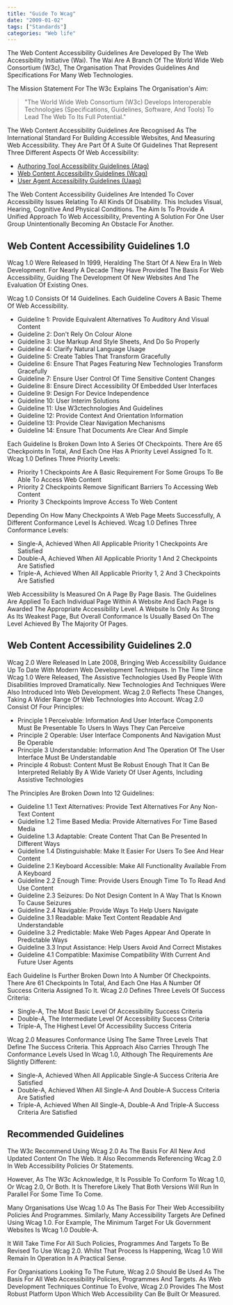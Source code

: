 ```yaml
---
title: "Guide To Wcag"
date: "2009-01-02"
tags: ["Standards"]
categories: "Web life"
---
```


The Web Content Accessibility Guidelines Are Developed By The Web Accessibility Initiative (Wai). The Wai Are A Branch Of The World Wide Web Consortium (W3c), The Organisation That Provides Guidelines And Specifications For Many Web Technologies.

The Mission Statement For The W3c Explains The Organisation's Aim:

> "The World Wide Web Consortium (W3c) Develops Interoperable Technologies (Specifications, Guidelines, Software, And Tools) To Lead The Web To Its Full Potential."

The Web Content Accessibility Guidelines Are Recognised As The International Standard For Building Accessible Websites, And Measuring Web Accessibility. They Are Part Of A Suite Of Guidelines That Represent Three Different Aspects Of Web Accessibility:

* [Authoring Tool Accessibility Guidelines (Atag)](Https://Www.W3.Org/Tr/Atag10/)
* [Web Content Accessibility Guidelines (Wcag)](Https://Www.W3.Org/Tr/Wcag20/)
* [User Agent Accessibility Guidelines (Uaag)](Https://Www.W3.Org/Tr/Uaag10/)

The Web Content Accessibility Guidelines Are Intended To Cover Accessibility Issues Relating To All Kinds Of Disability. This Includes Visual, Hearing, Cognitive And Physical Conditions. The Aim Is To Provide A Unified Approach To Web Accessibility, Preventing A Solution For One User Group Unintentionally Becoming An Obstacle For Another.

## Web Content Accessibility Guidelines 1.0

Wcag 1.0 Were Released In 1999, Heralding The Start Of A New Era In Web Development. For Nearly A Decade They Have Provided The Basis For Web Accessibility, Guiding The Development Of New Websites And The Evaluation Of Existing Ones.

Wcag 1.0 Consists Of 14 Guidelines. Each Guideline Covers A Basic Theme Of Web Accessibility.

* Guideline 1: Provide Equivalent Alternatives To Auditory And Visual Content
* Guideline 2: Don't Rely On Colour Alone
* Guideline 3: Use Markup And Style Sheets, And Do So Properly
* Guideline 4: Clarify Natural Language Usage
* Guideline 5: Create Tables That Transform Gracefully
* Guideline 6: Ensure That Pages Featuring New Technologies Transform Gracefully
* Guideline 7: Ensure User Control Of Time Sensitive Content Changes
* Guideline 8: Ensure Direct Accessibility Of Embedded User Interfaces
* Guideline 9: Design For Device Independence
* Guideline 10: User Interim Solutions
* Guideline 11: Use W3ctechnologies And Guidelines
* Guideline 12: Provide Context And Orientation Information
* Guideline 13: Provide Clear Navigation Mechanisms
* Guideline 14: Ensure That Documents Are Clear And Simple

Each Guideline Is Broken Down Into A Series Of Checkpoints. There Are 65 Checkpoints In Total, And Each One Has A Priority Level Assigned To It. Wcag 1.0 Defines Three Priority Levels:

* Priority 1 Checkpoints Are A Basic Requirement For Some Groups To Be Able To Access Web Content
* Priority 2 Checkpoints Remove Significant Barriers To Accessing Web Content
* Priority 3 Checkpoints Improve Access To Web Content

Depending On How Many Checkpoints A Web Page Meets Successfully, A Different Conformance Level Is Achieved. Wcag 1.0 Defines Three Conformance Levels:

* Single-A, Achieved When All Applicable Priority 1 Checkpoints Are Satisfied
* Double-A, Achieved When All Applicable Priority 1 And 2 Checkpoints Are Satisfied
* Triple-A, Achieved When All Applicable Priority 1, 2 And 3 Checkpoints Are Satisfied

Web Accessibility Is Measured On A Page By Page Basis. The Guidelines Are Applied To Each Individual Page Within A Website And Each Page Is Awarded The Appropriate Accessibility Level. A Website Is Only As Strong As Its Weakest Page, But Overall Conformance Is Usually Based On The Level Achieved By The Majority Of Pages.

## Web Content Accessibility Guidelines 2.0

Wcag 2.0 Were Released In Late 2008, Bringing Web Accessibility Guidance Up To Date With Modern Web Development Techniques. In The Time Since Wcag 1.0 Were Released, The Assistive Technologies Used By People With Disabilities Improved Dramatically. New Technologies And Techniques Were Also Introduced Into Web Development. Wcag 2.0 Reflects These Changes, Taking A Wider Range Of Web Technologies Into Account. Wcag 2.0 Consist Of Four Principles:

* Principle 1 Perceivable: Information And User Interface Components Must Be Presentable To Users In Ways They Can Perceive
* Principle 2 Operable: User Interface Components And Navigation Must Be Operable
* Principle 3 Understandable: Information And The Operation Of The User Interface Must Be Understandable
* Principle 4 Robust: Content Must Be Robust Enough That It Can Be Interpreted Reliably By A Wide Variety Of User Agents, Including Assistive Technologies

The Principles Are Broken Down Into 12 Guidelines:

* Guideline 1.1 Text Alternatives: Provide Text Alternatives For Any Non-Text Content
* Guideline 1.2 Time Based Media: Provide Alternatives For Time Based Media
* Guideline 1.3 Adaptable: Create Content That Can Be Presented In Different Ways
* Guideline 1.4 Distinguishable: Make It Easier For Users To See And Hear Content
* Guideline 2.1 Keyboard Accessible: Make All Functionality Available From A Keyboard
* Guideline 2.2 Enough Time: Provide Users Enough Time To To Read And Use Content
* Guideline 2.3 Seizures: Do Not Design Content In A Way That Is Known To Cause Seizures
* Guideline 2.4 Navigable: Provide Ways To Help Users Navigate
* Guideline 3.1 Readable: Make Text Content Readable And Understandable
* Guideline 3.2 Predictable: Make Web Pages Appear And Operate In Predictable Ways
* Guideline 3.3 Input Assistance: Help Users Avoid And Correct Mistakes
* Guideline 4.1 Compatible: Maximise Compatibility With Current And Future User Agents

Each Guideline Is Further Broken Down Into A Number Of Checkpoints. There Are 61 Checkpoints In Total, And Each One Has A Number Of Success Criteria Assigned To It. Wcag 2.0 Defines Three Levels Of Success Criteria:

* Single-A, The Most Basic Level Of Accessibility Success Criteria
* Double-A, The Intermediate Level Of Accessibility Success Criteria
* Triple-A, The Highest Level Of Accessibility Success Criteria

Wcag 2.0 Measures Conformance Using The Same Three Levels That Define The Success Criteria. This Approach Also Carries Through The Conformance Levels Used In Wcag 1.0, Although The Requirements Are Slightly Different:

* Single-A, Achieved When All Applicable Single-A Success Criteria Are Satisfied
* Double-A, Achieved When All Single-A And Double-A Success Criteria Are Satisfied
* Triple-A, Achieved When All Single-A, Double-A And Triple-A Success Criteria Are Satisfied

## Recommended Guidelines

The W3c Recommend Using Wcag 2.0 As The Basis For All New And Updated Content On The Web. It Also Recommends Referencing Wcag 2.0 In Web Accessibility Policies Or Statements.

However, As The W3c Acknowledge, It Is Possible To Conform To Wcag 1.0, Or Wcag 2.0, Or Both. It Is Therefore Likely That Both Versions Will Run In Parallel For Some Time To Come.

Many Organisations Use Wcag 1.0 As The Basis For Their Web Accessibility Policies And Programmes. Similarly, Many Accessibility Targets Are Defined Using Wcag 1.0. For Example, The Minimum Target For Uk Government Websites Is Wcag 1.0 Double-A.

It Will Take Time For All Such Policies, Programmes And Targets To Be Revised To Use Wcag 2.0. Whilst That Process Is Happening, Wcag 1.0 Will Remain In Operation In A Practical Sense.

For Organisations Looking To The Future, Wcag 2.0 Should Be Used As The Basis For All Web Accessibility Policies, Programmes And Targets. As Web Development Techniques Continue To Evolve, Wcag 2.0 Provides The Most Robust Platform Upon Which Web Accessibility Can Be Built Or Measured.
